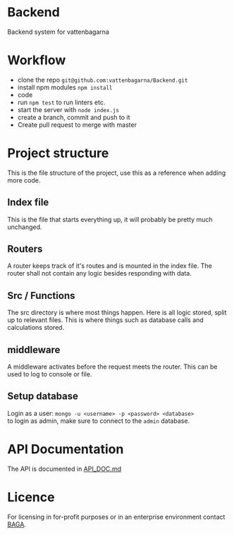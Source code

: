 # Backend
Backend system for vattenbagarna

# Workflow
- clone the repo `git@github.com:vattenbagarna/Backend.git`
- install npm modules `npm install`
- code
- run `npm test` to run linters etc.
- start the server with `node index.js`
- create a branch, commit and push to it
- Create pull request to merge with master

# Project structure
This is the file structure of the project, use this as a reference when adding more code.

## Index file
This is the file that starts everything up, it will probably be pretty much unchanged.

## Routers
A router keeps track of it's routes and is mounted in the index file. The router shall not contain any logic
besides responding with data.

## Src / Functions
The src directory is where most things happen. Here is all logic stored, split up to relevant files.
This is where things such as database calls and calculations stored.

## middleware
A middleware activates before the request meets the router. This can be used to log
to console or file.

## Setup database
Login as a user: `mongo -u <username> -p <password> <database>`  
to login as admin, make sure to connect to the `admin` database.

# API Documentation
The API is documented in [API_DOC.md](/API_DOC.md)

# Licence
For licensing in for-profit purposes or in an enterprise environment contact [BAGA](http://baga.se/).
